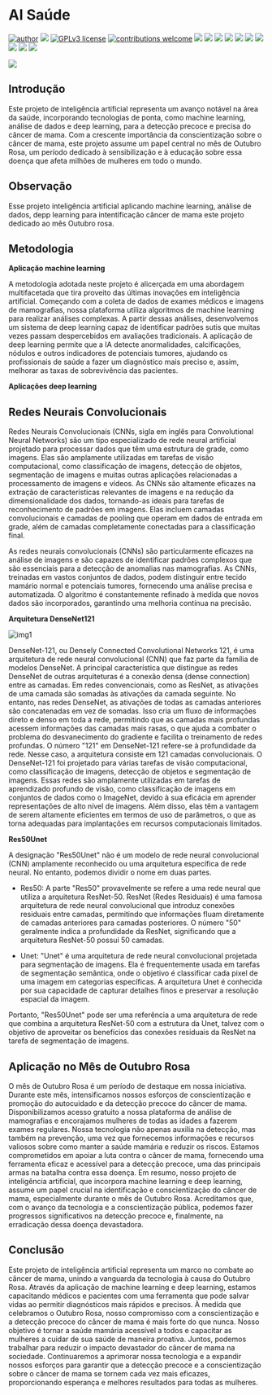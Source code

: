 # AI Saúde 

[![author](https://img.shields.io/badge/author-Rafael_Gallo-red.svg)](https://github.com/RafaelGallo?tab=repositories) 
[![](https://img.shields.io/badge/python-3.7+-blue.svg)](https://www.python.org/downloads/release/python-374/) 
[![GPLv3 license](https://img.shields.io/badge/License-GPLv3-blue.svg)](http://perso.crans.org/besson/LICENSE.html) 
[![contributions welcome](https://img.shields.io/badge/contributions-welcome-green.svg?style=flat)]([https://github.com/danielesantiago/Data-Science](https://github.com/RafaelGallo?tab=repositories))
[![](https://img.shields.io/badge/python-3.7+-blue.svg)](https://www.python.org/downloads/release/python-374/) 
[![](https://img.shields.io/badge/Pandas-blue.svg)](https://pandas.pydata.org/) 
[![](https://img.shields.io/badge/Matplotlib-blue.svg)](https://matplotlib.org/)
[![](https://img.shields.io/badge/Seaborn-green.svg)](https://seaborn.pydata.org/)
[![](https://img.shields.io/badge/Matplotlib-orange.svg)](https://scikit-learn.org/stable/) 
[![](https://img.shields.io/badge/Numpy-white.svg)](https://numpy.org/)
[![](https://img.shields.io/badge/Tensorflow-orange.svg)](https://tensorflow.org/stable/)
[![](https://img.shields.io/badge/Keras-red.svg)](https://scikit-learn.org/stable/)
[![](https://img.shields.io/badge/Cuda-green.svg)](https://scikit-learn.org/stable/)
[![](https://img.shields.io/badge/GPU-green.svg)](https://scikit-learn.org/stable/)

![](https://github.com/RafaelGallo/AI_Saude_out/blob/main/imagem/4241961.jpg?raw=true)

## Introdução

Este projeto de inteligência artificial representa um avanço notável na área da saúde, incorporando tecnologias de ponta, como machine learning, análise de dados e deep learning, para a detecção precoce e precisa do câncer de mama. Com a crescente importância da conscientização sobre o câncer de mama, este projeto assume um papel central no mês de Outubro Rosa, um período dedicado à sensibilização e à educação sobre essa doença que afeta milhões de mulheres em todo o mundo.

## Observação
Esse projeto inteligência artificial aplicando machine learning, análise de dados, depp learning para intentificação câncer de mama este projeto dedicado ao mês Outubro rosa. 

## Metodologia

**Aplicação machine learning**

A metodologia adotada neste projeto é alicerçada em uma abordagem multifacetada que tira proveito das últimas inovações em inteligência artificial. Começando com a coleta de dados de exames médicos e imagens de mamografias, nossa plataforma utiliza algoritmos de machine learning para realizar análises complexas. A partir dessas análises, desenvolvemos um sistema de deep learning capaz de identificar padrões sutis que muitas vezes passam despercebidos em avaliações tradicionais. A aplicação de deep learning permite que a IA detecte anormalidades, calcificações, nódulos e outros indicadores de potenciais tumores, ajudando os profissionais de saúde a fazer um diagnóstico mais preciso e, assim, melhorar as taxas de sobrevivência das pacientes.

**Aplicações deep learning**

## Redes Neurais Convolucionais

Redes Neurais Convolucionais (CNNs, sigla em inglês para Convolutional Neural Networks) são um tipo especializado de rede neural artificial projetado para processar dados que têm uma estrutura de grade, como imagens. Elas são amplamente utilizadas em tarefas de visão computacional, como classificação de imagens, detecção de objetos, segmentação de imagens e muitas outras aplicações relacionadas a processamento de imagens e vídeos. As CNNs são altamente eficazes na extração de características relevantes de imagens e na redução da dimensionalidade dos dados, tornando-as ideais para tarefas de reconhecimento de padrões em imagens. Elas incluem camadas convolucionais e camadas de pooling que operam em dados de entrada em grade, além de camadas completamente conectadas para a classificação final.

As redes neurais convolucionais (CNNs) são particularmente eficazes na análise de imagens e são capazes de identificar padrões complexos que são essenciais para a detecção de anomalias nas mamografias. As CNNs, treinadas em vastos conjuntos de dados, podem distinguir entre tecido mamário normal e potenciais tumores, fornecendo uma análise precisa e automatizada. O algoritmo é constantemente refinado à medida que novos dados são incorporados, garantindo uma melhoria contínua na precisão.

**Arquitetura DenseNet121**

![img1](https://github.com/RafaelGallo/Coursera_IA_medicina/assets/44452165/09a36fcc-68c2-4157-8aaf-d5bd3fead1eb)

DenseNet-121, ou Densely Connected Convolutional Networks 121, é uma arquitetura de rede neural convolucional (CNN) que faz parte da família de modelos DenseNet. 
A principal característica que distingue as redes DenseNet de outras arquiteturas é a conexão densa (dense connection) entre as camadas. Em redes convencionais, como as ResNet, as ativações de uma camada são somadas às ativações da camada seguinte. No entanto, nas redes DenseNet, as ativações de todas as camadas anteriores são concatenadas em vez de somadas. Isso cria um fluxo de informações direto e denso em toda a rede, permitindo que as camadas mais profundas acessem informações das camadas mais rasas, o que ajuda a combater o problema do desvanecimento do gradiente e facilita o treinamento de redes profundas. O número "121" em DenseNet-121 refere-se à profundidade da rede. Nesse caso, a arquitetura consiste em 121 camadas convolucionais. O DenseNet-121 foi projetado para várias tarefas de visão computacional, como classificação de imagens, detecção de objetos e segmentação de imagens. Essas redes são amplamente utilizadas em tarefas de aprendizado profundo de visão, como classificação de imagens em conjuntos de dados como o ImageNet, devido à sua eficácia em aprender representações de alto nível de imagens. Além disso, elas têm a vantagem de serem altamente eficientes em termos de uso de parâmetros, o que as torna adequadas para implantações em recursos computacionais limitados.

**Res50Unet**

A designação "Res50Unet" não é um modelo de rede neural convolucional (CNN) amplamente reconhecido ou uma arquitetura específica de rede neural. No entanto, podemos dividir o nome em duas partes.

- Res50: A parte "Res50" provavelmente se refere a uma rede neural que utiliza a arquitetura ResNet-50. ResNet (Redes Residuais) é uma famosa arquitetura de rede neural convolucional que introduz conexões residuais entre camadas, permitindo que informações fluam diretamente de camadas anteriores para camadas posteriores. O número "50" geralmente indica a profundidade da ResNet, significando que a arquitetura ResNet-50 possui 50 camadas.

- Unet: "Unet" é uma arquitetura de rede neural convolucional projetada para segmentação de imagens. Ela é frequentemente usada em tarefas de segmentação semântica, onde o objetivo é classificar cada pixel de uma imagem em categorias específicas. A arquitetura Unet é conhecida por sua capacidade de capturar detalhes finos e preservar a resolução espacial da imagem.

Portanto, "Res50Unet" pode ser uma referência a uma arquitetura de rede que combina a arquitetura ResNet-50 com a estrutura da Unet, talvez com o objetivo de aproveitar os benefícios das conexões residuais da ResNet na tarefa de segmentação de imagens.


## Aplicação no Mês de Outubro Rosa

O mês de Outubro Rosa é um período de destaque em nossa iniciativa. Durante este mês, intensificamos nossos esforços de conscientização e promoção do autocuidado e da detecção precoce do câncer de mama. Disponibilizamos acesso gratuito a nossa plataforma de análise de mamografias e encorajamos mulheres de todas as idades a fazerem exames regulares.
Nossa tecnologia não apenas auxilia na detecção, mas também na prevenção, uma vez que fornecemos informações e recursos valiosos sobre como manter a saúde mamária e reduzir os riscos. Estamos comprometidos em apoiar a luta contra o câncer de mama, fornecendo uma ferramenta eficaz e acessível para a detecção precoce, uma das principais armas na batalha contra essa doença. Em resumo, nosso projeto de inteligência artificial, que incorpora machine learning e deep learning, assume um papel crucial na identificação e conscientização do câncer de mama, especialmente durante o mês de Outubro Rosa. Acreditamos que, com o avanço da tecnologia e a conscientização pública, podemos fazer progressos significativos na detecção precoce e, finalmente, na erradicação dessa doença devastadora.

## Conclusão

Este projeto de inteligência artificial representa um marco no combate ao câncer de mama, unindo a vanguarda da tecnologia à causa do Outubro Rosa. Através da aplicação de machine learning e deep learning, estamos capacitando médicos e pacientes com uma ferramenta que pode salvar vidas ao permitir diagnósticos mais rápidos e precisos. À medida que celebramos o Outubro Rosa, nosso compromisso com a conscientização e a detecção precoce do câncer de mama é mais forte do que nunca. Nosso objetivo é tornar a saúde mamária acessível a todos e capacitar as mulheres a cuidar de sua saúde de maneira proativa. Juntos, podemos trabalhar para reduzir o impacto devastador do câncer de mama na sociedade. Continuaremos a aprimorar nossa tecnologia e a expandir nossos esforços para garantir que a detecção precoce e a conscientização sobre o câncer de mama se tornem cada vez mais eficazes, proporcionando esperança e melhores resultados para todas as mulheres.
